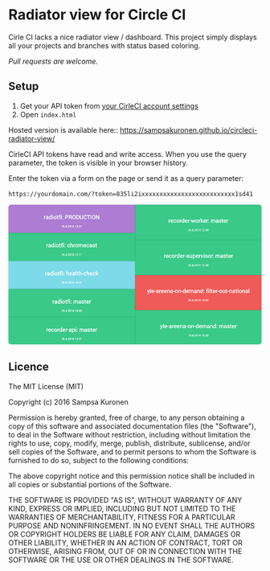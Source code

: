 # Radiator view for Circle CI

Cirle CI lacks a nice radiator view / dashboard. This project simply displays all your projects and branches with status based coloring.

*Pull requests are welcome.*

## Setup

1. Get your API token from [your CirleCI account settings](https://circleci.com/account/api)
2. Open `index.html`

Hosted version is available here:: https://sampsakuronen.github.io/circleci-radiator-view/

CirleCI API tokens have read and write access. When you use the query parameter, the token is visible in your browser history.

Enter the token via a form on the page or send it as a query parameter:

    https://yourdomain.com/?token=835li2ixxxxxxxxxxxxxxxxxxxxxxxxxx1sd41

![Circle CI Radiator view](/readme_radiator.png?raw=true "Circle CI Radiator view")

## Licence

The MIT License (MIT)

Copyright (c) 2016 Sampsa Kuronen

Permission is hereby granted, free of charge, to any person obtaining a copy
of this software and associated documentation files (the "Software"), to deal
in the Software without restriction, including without limitation the rights
to use, copy, modify, merge, publish, distribute, sublicense, and/or sell
copies of the Software, and to permit persons to whom the Software is
furnished to do so, subject to the following conditions:

The above copyright notice and this permission notice shall be included in all
copies or substantial portions of the Software.

THE SOFTWARE IS PROVIDED "AS IS", WITHOUT WARRANTY OF ANY KIND, EXPRESS OR
IMPLIED, INCLUDING BUT NOT LIMITED TO THE WARRANTIES OF MERCHANTABILITY,
FITNESS FOR A PARTICULAR PURPOSE AND NONINFRINGEMENT. IN NO EVENT SHALL THE
AUTHORS OR COPYRIGHT HOLDERS BE LIABLE FOR ANY CLAIM, DAMAGES OR OTHER
LIABILITY, WHETHER IN AN ACTION OF CONTRACT, TORT OR OTHERWISE, ARISING FROM,
OUT OF OR IN CONNECTION WITH THE SOFTWARE OR THE USE OR OTHER DEALINGS IN THE
SOFTWARE.
